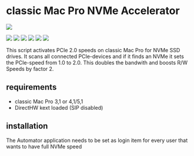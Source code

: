 # classic Mac Pro NVMe Accelerator

![](https://github.com/Prophet96ix/cMacPro_pcie2_activator/blob/master/logo.png?raw=true)

![](https://img.shields.io/github/stars/pandao/editor.md.svg) ![](https://img.shields.io/github/forks/pandao/editor.md.svg) ![](https://img.shields.io/github/tag/pandao/editor.md.svg) ![](https://img.shields.io/github/release/pandao/editor.md.svg) ![](https://img.shields.io/github/issues/pandao/editor.md.svg) ![](https://img.shields.io/bower/v/editor.md.svg)

This script activates PCIe 2.0 speeds on classic Mac Pro for NVMe SSD drives.
It scans all connected PCIe-devices and if it finds an NVMe it sets the PCIe-speed from 1.0 to 2.0.
This doubles the bandwith and boosts R/W Speeds by factor 2.

## requirements
- classic Mac Pro 3,1 or 4,1/5,1
- DirectHW kext loaded (SIP disabled)

## installation
The Automator application needs to be set as login item for every user that wants to have full NVMe speed
